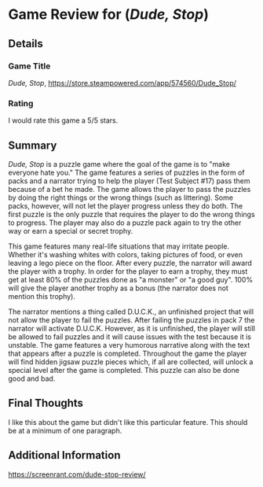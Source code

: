# Game Review for (_Dude, Stop_)

## Details

### Game Title
_Dude, Stop_, https://store.steampowered.com/app/574560/Dude_Stop/

### Rating
I would rate this game a 5/5 stars.

## Summary
_Dude, Stop_ is a puzzle game where the goal of the game is to "make everyone hate you." The game features a series of puzzles in the form of packs and a narrator trying to help the player (Test Subject #17) pass them because of a bet he made. The game allows the player to pass the puzzles by doing the right things or the wrong things (such as littering). Some packs, however, will not let the player progress unless they do both. The first puzzle is the only puzzle that requires the player to do the wrong things to progress. The player may also do a puzzle pack again to try the other way or earn a special or secret trophy.

This game features many real-life situations that may irritate people. Whether it's washing whites with colors, taking pictures of food, or even leaving a lego piece on the floor. After every puzzle, the narrator will award the player with a trophy. In order for the player to earn a trophy, they must get at least 80% of the puzzles done as "a monster" or "a good guy". 100% will give the player another trophy as a bonus (the narrator does not mention this trophy).

The narrator mentions a thing called D.U.C.K., an unfinished project that will not allow the player to fail the puzzles. After failing the puzzles in pack 7 the narrator will activate D.U.C.K. However, as it is unfinished, the player will still be allowed to fail puzzles and it will cause issues with the test because it is unstable. The game features a very humorous narrative along with the text that appears after a puzzle is completed. Throughout the game the player will find hidden jigsaw puzzle pieces which, if all are collected, will unlock a special level after the game is completed. This puzzle can also be done good and bad.

## Final Thoughts
I like this about the game but didn't like this particular feature. This should be at a minimum of one paragraph.

## Additional Information
https://screenrant.com/dude-stop-review/
